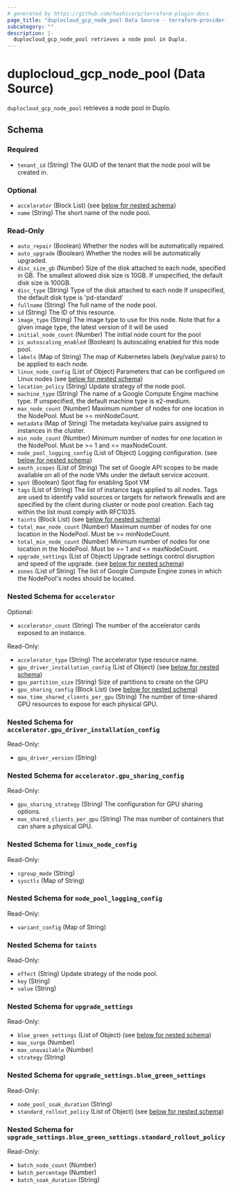 ```yaml
---
# generated by https://github.com/hashicorp/terraform-plugin-docs
page_title: "duplocloud_gcp_node_pool Data Source - terraform-provider-duplocloud"
subcategory: ""
description: |-
  duplocloud_gcp_node_pool retrieves a node pool in Duplo.
---
```


# duplocloud_gcp_node_pool (Data Source)

`duplocloud_gcp_node_pool` retrieves a node pool in Duplo.



<!-- schema generated by tfplugindocs -->
## Schema

### Required

- `tenant_id` (String) The GUID of the tenant that the node pool will be created in.

### Optional

- `accelerator` (Block List) (see [below for nested schema](#nestedblock--accelerator))
- `name` (String) The short name of the node pool.

### Read-Only

- `auto_repair` (Boolean) Whether the nodes will be automatically repaired.
- `auto_upgrade` (Boolean) Whether the nodes will be automatically upgraded.
- `disc_size_gb` (Number) Size of the disk attached to each node, specified in GB. The smallest allowed disk size is 10GB.
				If unspecified, the default disk size is 100GB.
- `disc_type` (String) Type of the disk attached to each node
				If unspecified, the default disk type is 'pd-standard'
- `fullname` (String) The full name of the node pool.
- `id` (String) The ID of this resource.
- `image_type` (String) The image type to use for this node. Note that for a given image type, the latest version of it will be used
- `initial_node_count` (Number) The initial node count for the pool
- `is_autoscaling_enabled` (Boolean) Is autoscaling enabled for this node pool.
- `labels` (Map of String) The map of Kubernetes labels (key/value pairs) to be applied to each node.
- `linux_node_config` (List of Object) Parameters that can be configured on Linux nodes (see [below for nested schema](#nestedatt--linux_node_config))
- `location_policy` (String) Update strategy of the node pool.
- `machine_type` (String) The name of a Google Compute Engine machine type.
				If unspecified, the default machine type is e2-medium.
- `max_node_count` (Number) Maximum number of nodes for one location in the NodePool. Must be >= minNodeCount.
- `metadata` (Map of String) The metadata key/value pairs assigned to instances in the cluster.
- `min_node_count` (Number) Minimum number of nodes for one location in the NodePool. Must be >= 1 and <= maxNodeCount.
- `node_pool_logging_config` (List of Object) Logging configuration. (see [below for nested schema](#nestedatt--node_pool_logging_config))
- `oauth_scopes` (List of String) The set of Google API scopes to be made available on all of the node VMs under the default service account.
- `spot` (Boolean) Spot flag for enabling Spot VM
- `tags` (List of String) The list of instance tags applied to all nodes.
				Tags are used to identify valid sources or targets for network firewalls and are specified by the client during cluster or node pool creation.
				Each tag within the list must comply with RFC1035.
- `taints` (Block List) (see [below for nested schema](#nestedblock--taints))
- `total_max_node_count` (Number) Maximum number of nodes for one location in the NodePool. Must be >= minNodeCount.
- `total_min_node_count` (Number) Minimum number of nodes for one location in the NodePool. Must be >= 1 and <= maxNodeCount.
- `upgrade_settings` (List of Object) Upgrade settings control disruption and speed of the upgrade. (see [below for nested schema](#nestedatt--upgrade_settings))
- `zones` (List of String) The list of Google Compute Engine zones in which the NodePool's nodes should be located.

<a id="nestedblock--accelerator"></a>
### Nested Schema for `accelerator`

Optional:

- `accelerator_count` (String) The number of the accelerator cards exposed to an instance.

Read-Only:

- `accelerator_type` (String) The accelerator type resource name.
- `gpu_driver_installation_config` (List of Object) (see [below for nested schema](#nestedatt--accelerator--gpu_driver_installation_config))
- `gpu_partition_size` (String) Size of partitions to create on the GPU
- `gpu_sharing_config` (Block List) (see [below for nested schema](#nestedblock--accelerator--gpu_sharing_config))
- `max_time_shared_clients_per_gpu` (String) The number of time-shared GPU resources to expose for each physical GPU.

<a id="nestedatt--accelerator--gpu_driver_installation_config"></a>
### Nested Schema for `accelerator.gpu_driver_installation_config`

Read-Only:

- `gpu_driver_version` (String)


<a id="nestedblock--accelerator--gpu_sharing_config"></a>
### Nested Schema for `accelerator.gpu_sharing_config`

Read-Only:

- `gpu_sharing_strategy` (String) The configuration for GPU sharing options.
- `max_shared_clients_per_gpu` (String) The max number of containers that can share a physical GPU.



<a id="nestedatt--linux_node_config"></a>
### Nested Schema for `linux_node_config`

Read-Only:

- `cgroup_mode` (String)
- `sysctls` (Map of String)


<a id="nestedatt--node_pool_logging_config"></a>
### Nested Schema for `node_pool_logging_config`

Read-Only:

- `variant_config` (Map of String)


<a id="nestedblock--taints"></a>
### Nested Schema for `taints`

Read-Only:

- `effect` (String) Update strategy of the node pool.
- `key` (String)
- `value` (String)


<a id="nestedatt--upgrade_settings"></a>
### Nested Schema for `upgrade_settings`

Read-Only:

- `blue_green_settings` (List of Object) (see [below for nested schema](#nestedobjatt--upgrade_settings--blue_green_settings))
- `max_surge` (Number)
- `max_unavailable` (Number)
- `strategy` (String)

<a id="nestedobjatt--upgrade_settings--blue_green_settings"></a>
### Nested Schema for `upgrade_settings.blue_green_settings`

Read-Only:

- `node_pool_soak_duration` (String)
- `standard_rollout_policy` (List of Object) (see [below for nested schema](#nestedobjatt--upgrade_settings--blue_green_settings--standard_rollout_policy))

<a id="nestedobjatt--upgrade_settings--blue_green_settings--standard_rollout_policy"></a>
### Nested Schema for `upgrade_settings.blue_green_settings.standard_rollout_policy`

Read-Only:

- `batch_node_count` (Number)
- `batch_percentage` (Number)
- `batch_soak_duration` (String)
